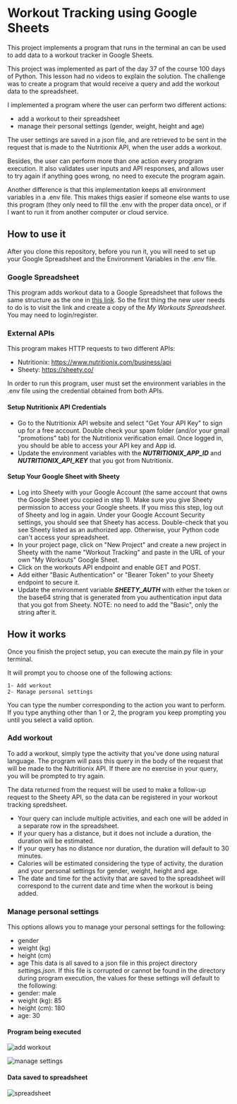 # Workout Tracking using Google Sheets

This project implements a program that runs in the terminal an can be used to add data to a workout tracker in Google Sheets.

This project was implemented as part of the day 37 of the course 100 days of Python. This lesson had no videos to explain the solution. The challenge was to create a program that would receive a query and add the workout data to the spreadsheet. 

I implemented a program where the user can perform two different actions:

- add a workout to their spreadsheet
- manage their personal settings (gender, weight, height and age)

The user settings are saved in a json file, and are retrieved to be sent in the request that is made to the Nutritionix API, when the user adds a workout.

Besides, the user can perform more than one action every program execution. It also validates user inputs and API responses, and allows user to try again if anything goes wrong, no need to execute the program again.

Another difference is that this implementation keeps all environment variables in a .env file. This makes thigs easier if someone else wants to use this program (they only need to fill the .env with the proper data once), or if I want to run it from another computer or cloud service.

## How to use it

After you clone this repository, before you run it, you will need to set up your Google Spreadsheet and the Environment Variables in the .env file.

### Google Spreadsheet

This program adds workout data to a Google Spreadsheet that follows the same structure as the one in [this link](https://docs.google.com/spreadsheets/d/1DHL6Y8XAHSC_KhJsa9QMekwP8b4YheWZY_sxlH3i494/edit#gid=0). So the first thing the new user needs to do is to visit the link and create a copy of the *My Workouts Spreadsheet*. You may need to login/register.


### External APIs
This program makes HTTP requests to two different APIs:
- Nutritionix: https://www.nutritionix.com/business/api
- Sheety: https://sheety.co/

In order to run this program, user must set the environment variables in the .env file using the credential obtained from both APIs.

#### Setup Nutritionix API Credentials 
- Go to the Nutritionix API website and select "Get Your API Key" to sign up for a free account. Double check your spam folder (and/or your gmail "promotions" tab) for the Nutritionix verification email. Once logged in, you should be able to access your API key and App id.
- Update the environment variables with the ***NUTRITIONIX_APP_ID*** and ***NUTRITIONIX_API_KEY*** that you got from Nutritionix.

#### Setup Your Google Sheet with Sheety
- Log into Sheety with your Google Account (the same account that owns the Google Sheet you copied in step 1). Make sure you give Sheety permission to access your Google sheets. If you miss this step, log out of Sheety and log in again. Under your Google Account Security settings, you should see that Sheety has access. Double-check that you see Sheety listed as an authorized app. Otherwise, your Python code can't access your spreadsheet.
- In your project page, click on "New Project" and create a new project in Sheety with the name "Workout Tracking" and paste in the URL of your own "My Workouts" Google Sheet.
- Click on the workouts API endpoint and enable GET and POST.
- Add either "Basic Authentication" or "Bearer Token" to your Sheety endpoint to secure it. 
- Update the environment variable ***SHEETY_AUTH*** with either the token or the base64 string that is generated from you authentication input data that you got from Sheety. NOTE: no need to add the "Basic", only the string after it. 

## How it works

Once you finish the project setup, you can execute the main.py file in your terminal.

It will prompt you to choose one of the following actions:

    1- Add workout
    2- Manage personal settings

You can type the number corresponding to the action you want to perform. If you type anything other than 1 or 2, the program you keep prompting you until you select a valid option.

### Add workout
To add a workout, simply type the activity that you've done using natural language. The program will pass this query in the body of the request that will be made to the Nutritionix API. If there are no exercise in your query, you will be prompted to try again.

The data returned from the request will be used to make a follow-up request to the Sheety API, so the data can be registered in your workout tracking spredsheet.

- Your query can include multiple activities, and each one will be added in a separate row in the spreadsheet.
- If your query has a distance, but it does not include a duration, the duration will be estimated.
- If your query has no distance nor duration, the duration will default to 30 minutes.
- Calories will be estimated considering the type of activity, the duration and your personal settings for gender, weight, height and age.
- The date and time for the activity that are saved to the spreadsheet will correspond to the current date and time when the workout is being added.

### Manage personal settings
This options allows you to manage your personal settings for the following:
- gender
- weight (kg)
- height (cm)
- age
This data is all saved to a json file in this project directory *settings.json*. If this file is corrupted or cannot be found in the directory during program execution, the values for these settings will default to the following:
- gender: male
- weight (kg): 85
- height (cm): 180
- age: 30

#### Program being executed
![add workout](https://github.com/thaismca/Python-Practices/blob/279e0a7e1cfb6c0c889226fefe6853c8c57a4808/Udemy%20-%20100%20days%20of%20Python/Intermediate%20sections/day-38_workout-tracker/add_workout.PNG?raw='true')

![manage settings](https://github.com/thaismca/Python-Practices/blob/279e0a7e1cfb6c0c889226fefe6853c8c57a4808/Udemy%20-%20100%20days%20of%20Python/Intermediate%20sections/day-38_workout-tracker/manage_settings.PNG?raw='true')

#### Data saved to spreadsheet
![spreadsheet](https://github.com/thaismca/Python-Practices/blob/3780738efcfca90d790fb475389fba5b160b867a/Udemy%20-%20100%20days%20of%20Python/Intermediate%20sections/day-38_workout-tracker/spreadsheet_data.PNG?raw='true')



